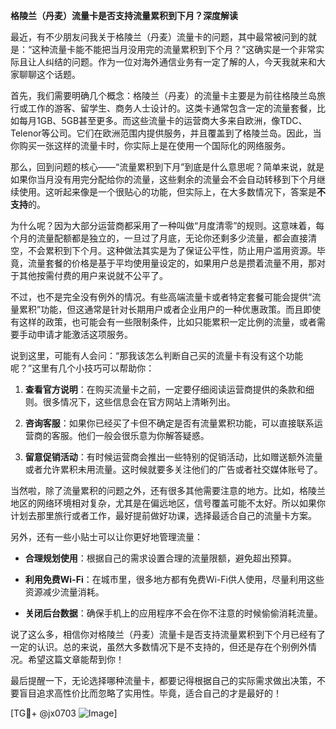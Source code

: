 **格陵兰（丹麦）流量卡是否支持流量累积到下月？深度解读**

最近，有不少朋友问我关于格陵兰（丹麦）流量卡的问题，其中最常被问到的就是：“这种流量卡能不能把当月没用完的流量累积到下个月？”这确实是一个非常实际且让人纠结的问题。作为一位对海外通信业务有一定了解的人，今天我就来和大家聊聊这个话题。

首先，我们需要明确几个概念：格陵兰（丹麦）的流量卡主要是为前往格陵兰岛旅行或工作的游客、留学生、商务人士设计的。这类卡通常包含一定的流量套餐，比如每月1GB、5GB甚至更多。而这些流量卡的运营商大多来自欧洲，像TDC、Telenor等公司。它们在欧洲范围内提供服务，并且覆盖到了格陵兰岛。因此，当你购买一张这样的流量卡时，你实际上是在使用一个国际化的网络服务。

那么，回到问题的核心——“流量累积到下月”到底是什么意思呢？简单来说，就是如果你当月没有用完分配给你的流量，这些剩余的流量会不会自动转移到下个月继续使用。这听起来像是一个很贴心的功能，但实际上，在大多数情况下，答案是**不支持**的。

为什么呢？因为大部分运营商都采用了一种叫做“月度清零”的规则。这意味着，每个月的流量配额都是独立的，一旦过了月底，无论你还剩多少流量，都会直接清空，不会累积到下个月。这种做法其实是为了保证公平性，防止用户滥用资源。毕竟，流量套餐的价格是基于平均使用量设定的，如果用户总是攒着流量不用，那对于其他按需付费的用户来说就不公平了。

不过，也不是完全没有例外的情况。有些高端流量卡或者特定套餐可能会提供“流量累积”功能，但这通常是针对长期用户或者企业用户的一种优惠政策。而且即使有这样的政策，也可能会有一些限制条件，比如只能累积一定比例的流量，或者需要手动申请才能激活这项服务。

说到这里，可能有人会问：“那我该怎么判断自己买的流量卡有没有这个功能呢？”这里有几个小技巧可以帮助你：

1. **查看官方说明**：在购买流量卡之前，一定要仔细阅读运营商提供的条款和细则。很多情况下，这些信息会在官方网站上清晰列出。
   
2. **咨询客服**：如果你已经买了卡但不确定是否有流量累积功能，可以直接联系运营商的客服。他们一般会很乐意为你解答疑惑。

3. **留意促销活动**：有时候运营商会推出一些特别的促销活动，比如赠送额外流量或者允许累积未用流量。这时候就要多关注他们的广告或者社交媒体账号了。

当然啦，除了流量累积的问题之外，还有很多其他需要注意的地方。比如，格陵兰地区的网络环境相对复杂，尤其是在偏远地区，信号覆盖可能不太好。所以如果你计划去那里旅行或者工作，最好提前做好功课，选择最适合自己的流量卡方案。

另外，还有一些小贴士可以让你更好地管理流量：

- **合理规划使用**：根据自己的需求设置合理的流量限额，避免超出预算。
  
- **利用免费Wi-Fi**：在城市里，很多地方都有免费Wi-Fi供人使用，尽量利用这些资源减少流量消耗。

- **关闭后台数据**：确保手机上的应用程序不会在你不注意的时候偷偷消耗流量。

说了这么多，相信你对格陵兰（丹麦）流量卡是否支持流量累积到下个月已经有了一定的认识。总的来说，虽然大多数情况下是不支持的，但还是存在个别例外情况。希望这篇文章能帮到你！

最后提醒一下，无论选择哪种流量卡，都要记得根据自己的实际需求做出决策，不要盲目追求高性价比而忽略了实用性。毕竟，适合自己的才是最好的！

[TG💪+ @jx0703 ![Image](https://github.com/user-attachments/assets/dbca1d08-cadb-493c-b0ec-ad6f7a83f270)]